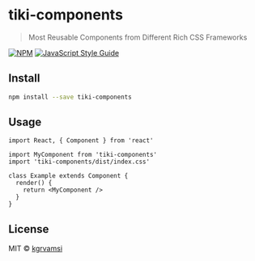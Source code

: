 # tiki-components

> Most Reusable Components from Different Rich CSS Frameworks

[![NPM](https://img.shields.io/npm/v/tiki-components.svg)](https://www.npmjs.com/package/tiki-components) [![JavaScript Style Guide](https://img.shields.io/badge/code_style-standard-brightgreen.svg)](https://standardjs.com)

## Install

```bash
npm install --save tiki-components
```

## Usage

```tsx
import React, { Component } from 'react'

import MyComponent from 'tiki-components'
import 'tiki-components/dist/index.css'

class Example extends Component {
  render() {
    return <MyComponent />
  }
}
```

## License

MIT © [kgrvamsi](https://github.com/kgrvamsi)
